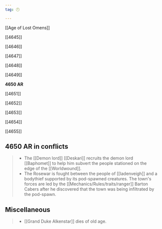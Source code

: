 ```yaml
---
tag: 🕛

---
```

[[Age of Lost Omens]]


[[4645]]

[[4646]]

[[4647]]

[[4648]]

[[4649]]

**4650 AR**

[[4651]]

[[4652]]

[[4653]]

[[4654]]

[[4655]]



## 4650 AR in conflicts

>  - The [[Demon lord]] [[Deskari]] recruits the demon lord [[Baphomet]] to help him subvert the people stationed on the edge of the [[Worldwound]].
>  - The Rosewar is fought between the people of [[Iadenveigh]] and a bodythief supported by its pod-spawned creatures. The town's forces are led by the [[Mechanics/Rules/traits/ranger]] Barton Cabers after he discovered that the town was being infiltrated by the pod-spawn.


## Miscellaneous

>  - [[Grand Duke Alkenstar]] dies of old age.






